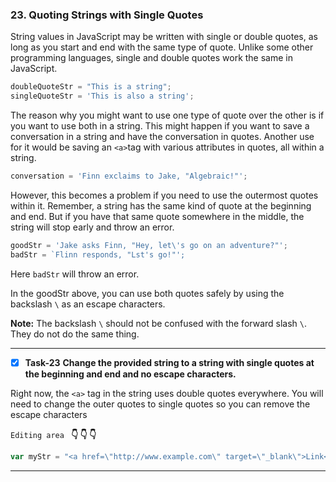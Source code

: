 ### 23. Quoting Strings with Single Quotes

String values in JavaScript may be written with single or double quotes, as long as you start and end with the same type of quote. Unlike some other programming languages, single and double quotes work the same in JavaScript.

```js
doubleQuoteStr = "This is a string"; 
singleQuoteStr = 'This is also a string';
```
The reason why you might want to use one type of quote over the other is if you want to use both in a string. This might happen if you want to save a conversation in a string and have the conversation in quotes. Another use for it would be saving an `<a>`tag with various attributes in quotes, all within a string.

```js
conversation = 'Finn exclaims to Jake, "Algebraic!"';
```
However, this becomes a problem if you need to use the outermost quotes within it. Remember, a string has the same kind of quote at the beginning and end. But if you have that same quote somewhere in the middle, the string will stop early and throw an error.
```js
goodStr = 'Jake asks Finn, "Hey, let\'s go on an adventure?"';
badStr = `Flinn responds, "Lst's go!"'; 
```

Here `badStr` will throw an error.

In the goodStr above, you can use both quotes safely by using the backslash `\` as an escape characters.

**Note:**  The backslash `\` should not be confused with the forward slash `\`. They do not do the same thing.
*******************************************
- [x] **Task-23** **Change the provided string to a string with single quotes at the beginning and end and no escape characters.**

Right now, the `<a>` tag in the string uses double quotes everywhere. You will need to change the outer quotes to single quotes so you can remove the escape characters 

``Editing area `` **:point_down: :point_down: :point_down:**

```js
var myStr = "<a href=\"http://www.example.com\" target=\"_blank\">Link</a>";
```
*************************************************************************************


